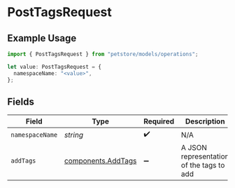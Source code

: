 # PostTagsRequest

## Example Usage

```typescript
import { PostTagsRequest } from "petstore/models/operations";

let value: PostTagsRequest = {
  namespaceName: "<value>",
};
```

## Fields

| Field                                                    | Type                                                     | Required                                                 | Description                                              |
| -------------------------------------------------------- | -------------------------------------------------------- | -------------------------------------------------------- | -------------------------------------------------------- |
| `namespaceName`                                          | *string*                                                 | :heavy_check_mark:                                       | N/A                                                      |
| `addTags`                                                | [components.AddTags](../../models/components/addtags.md) | :heavy_minus_sign:                                       | A JSON representation of the tags to add                 |